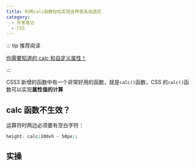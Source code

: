 ```yaml
---
title: 利用calc函数轻松实现各种宽高自适应
category:
  - 开发笔记
  - CSS
---
```


::: tip 推荐阅读

[你需要知道的 calc 和自定义属性！](https://juejin.cn/post/7125595762733350920)

:::

CSS3 新增的函数中有一个非常好用的函数，就是`calc()`函数，CSS 的`calc()`函数可以实现**属性值的计算**

## calc 函数不生效？

运算符时两边必须要有空白字符：

```css
height: calc(100vh - 50px);
```

## 实操 <Badge text='更新' type='info'/>
